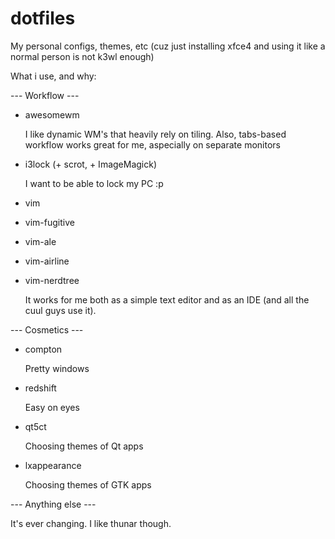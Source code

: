 # dotfiles
My personal configs, themes, etc (cuz just installing xfce4 and using it like a normal person is not k3wl enough)

What i use, and why:

--- Workflow ---

* awesomewm

    I like dynamic WM's that heavily rely on tiling. Also, tabs-based workflow works great for me, aspecially on separate monitors

* i3lock (+ scrot, + ImageMagick)

    I want to be able to lock my PC :p

* vim
* vim-fugitive
* vim-ale
* vim-airline
* vim-nerdtree

    It works for me both as a simple text editor and as an IDE (and all the cuul guys use it).

--- Cosmetics ---

* compton

    Pretty windows

* redshift

    Easy on eyes

* qt5ct

    Choosing themes of Qt apps

* lxappearance

    Choosing themes of GTK apps

--- Anything else ---

It's ever changing. I like thunar though.

